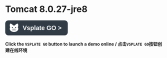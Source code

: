 # Tomcat 8.0.27-jre8

<a href="https://www.vsplate.com/?docker-compose=https://github.com/vsplate/dcenvs/tomcat/8.0.27-jre8"><img alt="VSPLATE GO" src="https://raw.githubusercontent.com/vsplate/images/master/vsgo_btn.png" width="200px"></a>

**Click the `VSPLATE GO` button to launch a demo online / 点击`VSPLATE GO`按钮创建在线环境**